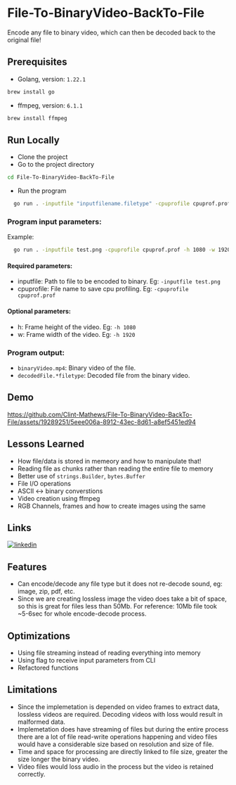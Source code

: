 
# File-To-BinaryVideo-BackTo-File

Encode any file to binary video, which can then be decoded back to the original file!

## Prerequisites 

- Golang, version: `1.22.1`
```bash
brew install go
```
- ffmpeg, version: `6.1.1`
```bash
brew install ffmpeg
```

## Run Locally

- Clone the project
- Go to the project directory
```bash
cd File-To-BinaryVideo-BackTo-File
```
- Run the program

```bash
  go run . -inputfile "inputfilename.filetype" -cpuprofile cpuprof.prof
```

### Program input parameters:
Example:
```bash
  go run . -inputfile test.png -cpuprofile cpuprof.prof -h 1080 -w 1920
```

#### Required parameters:
- inputfile: Path to file to be encoded to binary. Eg: `-inputfile test.png`
- cpuprofile: File name to save cpu profiling. Eg: `-cpuprofile cpuprof.prof`
#### Optional parameters:
- h: Frame height of the video. Eg: `-h 1080`
- w: Frame width of the video. Eg: `-h 1920`

### Program output:

- `binaryVideo.mp4`: Binary video of the file.
- `decodedFile.*filetype`: Decoded file from the binary video.


## Demo

https://github.com/Clint-Mathews/File-To-BinaryVideo-BackTo-File/assets/19289251/5eee006a-8912-43ec-8d61-a8ef5451ed94

## Lessons Learned

- How file/data is stored in memeory and how to manipulate that!
- Reading file as chunks rather than reading the entire file to memory
- Better use of `strings.Builder`, `bytes.Buffer`
- File I/O operations
- ASCII <-> binary converstions 
- Video creation using ffmpeg
- RGB Channels, frames and how to create images using the same

## Links

[![linkedin](https://img.shields.io/badge/linkedin-0A66C2?style=for-the-badge&logo=linkedin&logoColor=white)](https://www.linkedin.com/in/clint-mathews/)

## Features

- Can encode/decode any file type but it does not re-decode sound, eg: image, zip, pdf, etc.
- Since we are creating lossless image the video does take a bit of space, so this is great for files less than 50Mb. For reference: 10Mb file took ~5-6sec for whole encode-decode process.


## Optimizations

- Using file streaming instead of reading everything into memory 
- Using flag to receive input parameters from CLI
- Refactored functions


## Limitations
- Since the implemetation is depended on video frames to extract data, lossless videos are required. Decoding videos with loss would result in malformed data.
- Implemetation does have streaming of files but during the entire process there are a lot of file read-write operations happening and video files would have a considerable size based on resolution and size of file.
- Time and space for processing are directly linked to file size, greater the size longer the binary video.
- Video files would loss audio in the process but the video is retained correctly. 
